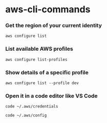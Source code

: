 # aws-cli-commands

### Get the region of your current identity
```
aws configure list
```
### List available AWS profiles
```
aws configure list-profiles
```
### Show details of a specific profile
```
aws configure list --profile dev

```
### Open it in a code editor like VS Code
```
code ~/.aws/credentials
```
```
code ~/.aws/config
```
